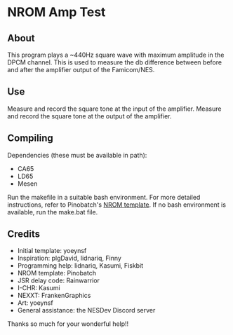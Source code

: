 # NROM Amp Test

## About

This program plays a ~440Hz square wave with maximum amplitude in the DPCM channel. This is used to measure the db difference between before and after the amplifier output of the Famicom/NES.

## Use

Measure and record the square tone at the input of the amplifier. Measure and record the square tone at the output of the amplifier.

## Compiling

Dependencies (these must be available in path):
- CA65
- LD65
- Mesen

Run the makefile in a suitable bash environment. For more detailed instructions, refer to Pinobatch's [NROM template](https://github.com/pinobatch/nrom-template). If no bash environment is available, run the make.bat file.

## Credits

- Initial template: yoeynsf
- Inspiration: plgDavid, lidnariq, Finny
- Programming help: lidnariq, Kasumi, Fiskbit
- NROM template: Pinobatch
- JSR delay code: Rainwarrior
- I-CHR: Kasumi
- NEXXT: FrankenGraphics
- Art: yoeynsf
- General assistance: the NESDev Discord server

Thanks so much for your wonderful help!!

